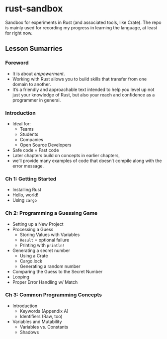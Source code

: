 # rust-sandbox

Sandbox for experiments in Rust (and associated tools, like Crate). The repo is
mainly used for recording my progress in learning the language, at least for
right now.

## Lesson Sumarries

### Foreword

* It is about *empowerment*.
* Working with Rust allows you to build skills that transfer from one domain
  to another.
* It’s a friendly and approachable text intended to help you level up not
  just your knowledge of Rust, but also your reach and confidence as a
  programmer in general.

### Introduction

* Ideal for:
  * Teams
  * Students
  * Companies
  * Open Source Developers
* Safe code = Fast code
* Later chapters build on concepts in earlier chapters,
* we’ll provide many examples of code that doesn’t compile along with
  the error message.

### Ch 1: Getting Started

* Installing Rust
* Hello, world!
* Using `cargo`

### Ch 2: Programming a Guessing Game

* Setting up a New Project
* Processing a Guess
  * Storing Values with Variables
  * `Result` = optional failure
  * Printing with `println!`
* Generating a secret number
  * Using a Crate
  * Cargo.lock
  * Generating a random number
* Comparing the Guess to the Secret Number
* Looping
* Proper Error Handling w/ Match

### Ch 3: Common Programming Concepts

* Introduction
  * Keywords (Appendix A)
  * Identifiers (Raw, too)
* Variables and Mutability
  * Variables vs. Constants
  * Shadows

